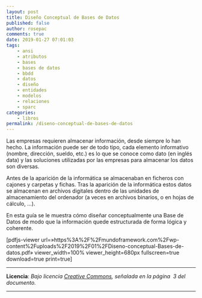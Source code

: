 ```yaml
---
layout: post
title: Diseño Conceptual de Bases de Datos
published: false
author: rosepac
comments: true
date: 2019-01-27 07:01:03
tags:
    - ansi
    - atributos
    - bases
    - bases de datos
    - bbdd
    - datos
    - diseño
    - entidades
    - modelos
    - relaciones
    - sparc
categories:
    - libros
permalink: /diseno-conceptual-de-bases-de-datos
---
```

Las empresas requieren almacenar información, desde siempre lo han hecho. La información puede ser de todo tipo, cada elemento informativo (nombre, dirección, sueldo, etc.) es lo que se conoce como dato (en inglés data) y las soluciones utilizadas por las empresas para almacenar los datos son diversas.

Antes de la aparición de la informática se almacenaban en ficheros con cajones y carpetas y fichas. Tras la aparición de la informática estos datos se almacenan en archivos digitales dentro de las unidades de almacenamiento del ordenador (a veces en archivos binarios, o en hojas de cálculo, &#8230;).

En esta guía se le muestra cómo diseñar conceptualmente una Base de Datos de modo que la información quede estructurada de forma lógica y coherente.

[pdfjs-viewer url=&#187;https%3A%2F%2Fmundoframework.com%2Fwp-content%2Fuploads%2F2019%2F01%2FDiseno-conceptual-Bases-de-datos.pdf&#187; viewer\_width=100% viewer\_height=680px fullscreen=true download=true print=true]

* * *

**Licencia**: _Bajo licencia [Creative Commons][1], señalada en la página  3 del documento._

* * *

&nbsp;

 [1]: http://creativecommons.org/licenses/by-nc-sa/2.0/legalcode